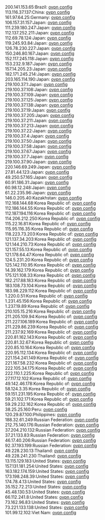 200.141.153.65:Brazil: [ovpn config](vpn/200_141_153_65.ovpn)  
113.116.37.137:China: [ovpn config](vpn/113_116_37_137.ovpn)  
161.97.64.25:Germany: [ovpn config](vpn/161_97_64_25.ovpn)  
106.157.31.157:Japan: [ovpn config](vpn/106_157_31_157.ovpn)  
111.239.180.247:Japan: [ovpn config](vpn/111_239_180_247.ovpn)  
112.137.252.211:Japan: [ovpn config](vpn/112_137_252_211.ovpn)  
112.69.78.124:Japan: [ovpn config](vpn/112_69_78_124.ovpn)  
119.245.93.84:Japan: [ovpn config](vpn/119_245_93_84.ovpn)  
126.78.230.227:Japan: [ovpn config](vpn/126_78_230_227.ovpn)  
150.246.80.167:Japan: [ovpn config](vpn/150_246_80_167.ovpn)  
152.117.245.118:Japan: [ovpn config](vpn/152_117_245_118.ovpn)  
153.232.9.187:Japan: [ovpn config](vpn/153_232_9_187.ovpn)  
157.14.205.23:Japan: [ovpn config](vpn/157_14_205_23.ovpn)  
182.171.245.214:Japan: [ovpn config](vpn/182_171_245_214.ovpn)  
203.165.114.190:Japan: [ovpn config](vpn/203_165_114_190.ovpn)  
219.100.37.1:Japan: [ovpn config](vpn/219_100_37_1.ovpn)  
219.100.37.108:Japan: [ovpn config](vpn/219_100_37_108.ovpn)  
219.100.37.109:Japan: [ovpn config](vpn/219_100_37_109.ovpn)  
219.100.37.125:Japan: [ovpn config](vpn/219_100_37_125.ovpn)  
219.100.37.138:Japan: [ovpn config](vpn/219_100_37_138.ovpn)  
219.100.37.19:Japan: [ovpn config](vpn/219_100_37_19.ovpn)  
219.100.37.205:Japan: [ovpn config](vpn/219_100_37_205.ovpn)  
219.100.37.211:Japan: [ovpn config](vpn/219_100_37_211.ovpn)  
219.100.37.213:Japan: [ovpn config](vpn/219_100_37_213.ovpn)  
219.100.37.22:Japan: [ovpn config](vpn/219_100_37_22.ovpn)  
219.100.37.4:Japan: [ovpn config](vpn/219_100_37_4.ovpn)  
219.100.37.50:Japan: [ovpn config](vpn/219_100_37_50.ovpn)  
219.100.37.58:Japan: [ovpn config](vpn/219_100_37_58.ovpn)  
219.100.37.67:Japan: [ovpn config](vpn/219_100_37_67.ovpn)  
219.100.37.7:Japan: [ovpn config](vpn/219_100_37_7.ovpn)  
219.100.37.90:Japan: [ovpn config](vpn/219_100_37_90.ovpn)  
220.146.69.249:Japan: [ovpn config](vpn/220_146_69_249.ovpn)  
27.81.44.123:Japan: [ovpn config](vpn/27_81_44_123.ovpn)  
49.250.57.165:Japan: [ovpn config](vpn/49_250_57_165.ovpn)  
60.91.186.31:Japan: [ovpn config](vpn/60_91_186_31.ovpn)  
60.98.12.248:Japan: [ovpn config](vpn/60_98_12_248.ovpn)  
61.22.235.96:Japan: [ovpn config](vpn/61_22_235_96.ovpn)  
146.0.205.40:Kazakhstan: [ovpn config](vpn/146_0_205_40.ovpn)  
112.168.144.68:Korea Republic of: [ovpn config](vpn/112_168_144_68.ovpn)  
112.186.144.55:Korea Republic of: [ovpn config](vpn/112_186_144_55.ovpn)  
112.187.194.116:Korea Republic of: [ovpn config](vpn/112_187_194_116.ovpn)  
114.206.212.250:Korea Republic of: [ovpn config](vpn/114_206_212_250.ovpn)  
115.22.16.81:Korea Republic of: [ovpn config](vpn/115_22_16_81.ovpn)  
115.95.116.35:Korea Republic of: [ovpn config](vpn/115_95_116_35.ovpn)  
118.223.73.203:Korea Republic of: [ovpn config](vpn/118_223_73_203.ovpn)  
121.137.34.203:Korea Republic of: [ovpn config](vpn/121_137_34_203.ovpn)  
121.144.210.73:Korea Republic of: [ovpn config](vpn/121_144_210_73.ovpn)  
121.157.55.13:Korea Republic of: [ovpn config](vpn/121_157_55_13.ovpn)  
121.178.64.47:Korea Republic of: [ovpn config](vpn/121_178_64_47.ovpn)  
124.5.231.20:Korea Republic of: [ovpn config](vpn/124_5_231_20.ovpn)  
125.142.110.95:Korea Republic of: [ovpn config](vpn/125_142_110_95.ovpn)  
14.39.162.179:Korea Republic of: [ovpn config](vpn/14_39_162_179.ovpn)  
175.121.108.33:Korea Republic of: [ovpn config](vpn/175_121_108_33.ovpn)  
182.217.88.183:Korea Republic of: [ovpn config](vpn/182_217_88_183.ovpn)  
183.108.73.104:Korea Republic of: [ovpn config](vpn/183_108_73_104.ovpn)  
183.98.229.112:Korea Republic of: [ovpn config](vpn/183_98_229_112.ovpn)  
1.220.0.51:Korea Republic of: [ovpn config](vpn/1_220_0_51.ovpn)  
1.231.45.156:Korea Republic of: [ovpn config](vpn/1_231_45_156.ovpn)  
1.237.19.89:Korea Republic of: [ovpn config](vpn/1_237_19_89.ovpn)  
210.105.15.216:Korea Republic of: [ovpn config](vpn/210_105_15_216.ovpn)  
211.205.109.94:Korea Republic of: [ovpn config](vpn/211_205_109_94.ovpn)  
211.227.106.189:Korea Republic of: [ovpn config](vpn/211_227_106_189.ovpn)  
211.229.86.239:Korea Republic of: [ovpn config](vpn/211_229_86_239.ovpn)  
211.237.92.169:Korea Republic of: [ovpn config](vpn/211_237_92_169.ovpn)  
220.81.162.143:Korea Republic of: [ovpn config](vpn/220_81_162_143.ovpn)  
220.81.32.67:Korea Republic of: [ovpn config](vpn/220_81_32_67.ovpn)  
220.85.10.164:Korea Republic of: [ovpn config](vpn/220_85_10_164.ovpn)  
220.95.112.134:Korea Republic of: [ovpn config](vpn/220_95_112_134.ovpn)  
221.154.241.149:Korea Republic of: [ovpn config](vpn/221_154_241_149.ovpn)  
221.167.58.232:Korea Republic of: [ovpn config](vpn/221_167_58_232.ovpn)  
222.105.34.175:Korea Republic of: [ovpn config](vpn/222_105_34_175.ovpn)  
222.110.1.225:Korea Republic of: [ovpn config](vpn/222_110_1_225.ovpn)  
27.117.12.102:Korea Republic of: [ovpn config](vpn/27_117_12_102.ovpn)  
49.142.46.178:Korea Republic of: [ovpn config](vpn/49_142_46_178.ovpn)  
58.124.3.35:Korea Republic of: [ovpn config](vpn/58_124_3_35.ovpn)  
59.151.231.195:Korea Republic of: [ovpn config](vpn/59_151_231_195.ovpn)  
59.21.102.171:Korea Republic of: [ovpn config](vpn/59_21_102_171.ovpn)  
59.29.232.162:Korea Republic of: [ovpn config](vpn/59_29_232_162.ovpn)  
38.25.25.160:Peru: [ovpn config](vpn/38_25_25_160.ovpn)  
120.29.87.100:Philippines: [ovpn config](vpn/120_29_87_100.ovpn)  
188.32.61.249:Russian Federation: [ovpn config](vpn/188_32_61_249.ovpn)  
212.75.140.176:Russian Federation: [ovpn config](vpn/212_75_140_176.ovpn)  
37.204.210.132:Russian Federation: [ovpn config](vpn/37_204_210_132.ovpn)  
37.21.133.83:Russian Federation: [ovpn config](vpn/37_21_133_83.ovpn)  
46.17.40.206:Russian Federation: [ovpn config](vpn/46_17_40_206.ovpn)  
92.37.193.199:Russian Federation: [ovpn config](vpn/92_37_193_199.ovpn)  
49.228.230.13:Thailand: [ovpn config](vpn/49_228_230_13.ovpn)  
49.228.241.230:Thailand: [ovpn config](vpn/49_228_241_230.ovpn)  
13.115.129.183:United States: [ovpn config](vpn/13_115_129_183.ovpn)  
157.131.181.254:United States: [ovpn config](vpn/157_131_181_254.ovpn)  
163.182.174.159:United States: [ovpn config](vpn/163_182_174_159.ovpn)  
173.198.248.39:United States: [ovpn config](vpn/173_198_248_39.ovpn)  
174.78.4.13:United States: [ovpn config](vpn/174_78_4_13.ovpn)  
35.152.72.213:United States: [ovpn config](vpn/35_152_72_213.ovpn)  
45.48.130.53:United States: [ovpn config](vpn/45_48_130_53.ovpn)  
66.112.241.8:United States: [ovpn config](vpn/66_112_241_8.ovpn)  
73.162.96.83:United States: [ovpn config](vpn/73_162_96_83.ovpn)  
73.221.133.138:United States: [ovpn config](vpn/73_221_133_138.ovpn)  
101.99.12.102:Viet Nam: [ovpn config](vpn/101_99_12_102.ovpn)  
